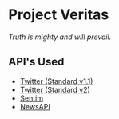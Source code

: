 # Project Veritas
*Truth is mighty and will prevail.*

## API's Used
- [Twitter (Standard v1.1)](https://developer.twitter.com/en/docs/api-reference-index#twitter-api-standard)
- [Twitter (Standard v2)](https://developer.twitter.com/en/docs/api-reference-index#twitter-api-v2)
- [Sentim](https://sentim-api.herokuapp.com/)
- [NewsAPI](https://newsapi.org/)
